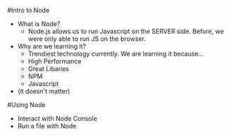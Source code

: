 #Intro to Node

* What is Node?
    - Node.js allows us to run Javascript on the SERVER side. Before, we were only able to run JS on the browser.
* Why are we learning it?
    - Trendiest technology currently. We are learning it because...
    - High Performance
    - Great Libaries
    - NPM
    - Javascript
* (it doesn't matter)

#Using Node

* Interact with Node Console
* Run a file with Node